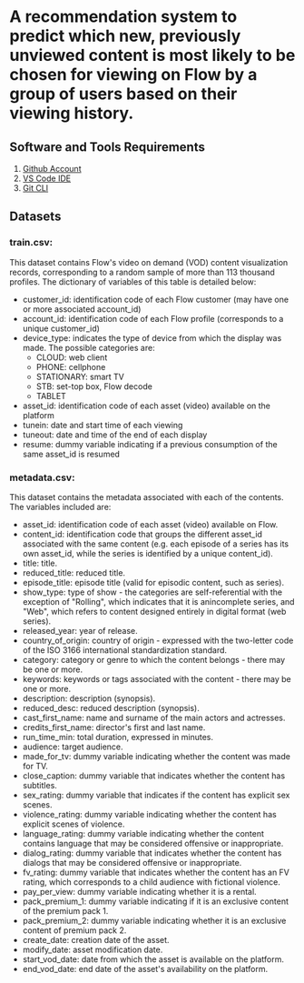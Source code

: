 # A recommendation system to predict which new, previously unviewed content is most likely to be chosen for viewing on Flow by a group of users based on their viewing history.

## Software and Tools Requirements

1. [Github Account](https:/github.com)
2. [VS Code IDE](http:/code.visualstudio.com)
3. [Git CLI](https://cli.github.com)

## Datasets

### train.csv:
This dataset contains Flow's video on demand (VOD) content visualization records, corresponding to a random sample of more than 113 thousand profiles. The dictionary of variables of this table is detailed below:

* customer_id: identification code of each Flow customer (may have one or more associated account_id)
* account_id: identification code of each Flow profile (corresponds to a unique customer_id)
* device_type: indicates the type of device from which the display was made. The possible categories are:
  * CLOUD: web client
  * PHONE: cellphone
  * STATIONARY: smart TV
  * STB: set-top box, Flow decode
  * TABLET
* asset_id: identification code of each asset (video) available on the platform
* tunein: date and start time of each viewing
* tuneout: date and time of the end of each display
* resume: dummy variable indicating if a previous consumption of the same asset_id is resumed

### metadata.csv:
This dataset contains the metadata associated with each of the contents. The variables included are:

* asset_id: identification code of each asset (video) available on Flow.
* content_id: identification code that groups the different asset_id associated with the same content (e.g. each episode of a series has its own asset_id, while the series is identified by a unique content_id).
* title: title.
* reduced_title: reduced title.
* episode_title: episode title (valid for episodic content, such as series).
* show_type: type of show - the categories are self-referential with the exception of "Rolling", which indicates that it is anincomplete series, and "Web", which refers to content designed entirely in digital format (web series).
* released_year: year of release.
* country_of_origin: country of origin - expressed with the two-letter code of the ISO 3166 international standardization standard.
* category: category or genre to which the content belongs - there may be one or more.
* keywords: keywords or tags associated with the content - there may be one or more.
* description: description (synopsis).
* reduced_desc: reduced description (synopsis).
* cast_first_name: name and surname of the main actors and actresses.
* credits_first_name: director's first and last name.
* run_time_min: total duration, expressed in minutes.
* audience: target audience.
* made_for_tv: dummy variable indicating whether the content was made for TV.
* close_caption: dummy variable that indicates whether the content has subtitles.
* sex_rating: dummy variable that indicates if the content has explicit sex scenes.
* violence_rating: dummy variable indicating whether the content has explicit scenes of violence.
* language_rating: dummy variable indicating whether the content contains language that may be considered offensive or inappropriate.
* dialog_rating: dummy variable that indicates whether the content has dialogs that may be considered offensive or inappropriate.
* fv_rating: dummy variable that indicates whether the content has an FV rating, which corresponds to a child audience with fictional violence.
* pay_per_view: dummy variable indicating whether it is a rental.
* pack_premium_1: dummy variable indicating if it is an exclusive content of the premium pack 1.
* pack_premium_2: dummy variable indicating whether it is an exclusive content of premium pack 2.
* create_date: creation date of the asset.
* modify_date: asset modification date.
* start_vod_date: date from which the asset is available on the platform.
* end_vod_date: end date of the asset's availability on the platform.